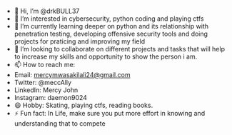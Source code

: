 - 👋 Hi, I’m @drkBULL37
- 👀 I’m interested in cybersecurity, python coding and playing ctfs
- 🌱 I’m currently learning deeper on python and its relationship with penetration testing, developing offensive security tools and doing projects for praticing and improving my field
- 💞️ I’m looking to collaborate on different projects and tasks that will help to increase my skills and opportunity to show the person i am.
- 📫 How to reach me:
-    Email: mercymwasakilali24@gmail.com
-    Twitter: @meccAlly
-    LinkedIn: Mercy John
-    Instagram: daemon9024
- 😄 Hobby: Skating, playing ctfs, reading books. 
- ⚡ Fun fact: In Life, make sure you put more effort in knowing and understanding that to compete

<!---
drkBULL37/drkBULL37 is a ✨ special ✨ repository because its `README.md` (this file) appears on your GitHub profile.
You can click the Preview link to take a look at your changes.
--->
